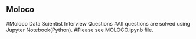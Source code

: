 ## Moloco
#Moloco Data Scientist Interview Questions
#All questions are solved using Jupyter Notebook(Python).
#Please see MOLOCO.ipynb file.
